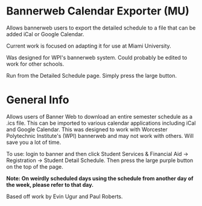 # Bannerweb Calendar Exporter (MU)
Allows bannerweb users to export the detailed schedule to a file that can be added iCal or Google Calendar. 

Current work is focused on adapting it for use at Miami University. 
<p>Was designed for WPI's bannerweb system. Could probably be edited to work for other schools.</p>

Run from the Detailed Schedule page. Simply press the large button.

# General Info
Allows users of Banner Web to download an entire semester schedule as a .ics file. This can be imported to various calendar applications including iCal and Google Calendar. This was designed to work with Worcester Polytechnic Institute's (WPI) bannerweb and may not work with others. Will save you a lot of time.
<p>To use: login to banner and then click Student Services & Financial Aid -> Registration -> Student Detail Schedule. Then press the large purple button on the top of the page.</p>
<p><b>Note: On weirdly scheduled days using the schedule from another day of the week, please refer to that day.</b></p>

Based off work by Evin Ugur and Paul Roberts.

